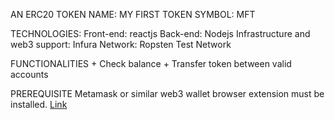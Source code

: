 <p>
<span>AN ERC20 TOKEN</span>
<span>NAME: MY FIRST TOKEN</span>
<span>SYMBOL: MFT</span>
</p>
<p>
TECHNOLOGIES:
Front-end: reactjs
Back-end: Nodejs
Infrastructure and web3 support: Infura
Network: Ropsten Test Network</p>

<p>
FUNCTIONALITIES
+ Check balance
+ Transfer token between valid accounts</p>

<p>
PREREQUISITE
Metamask or similar web3 wallet browser extension must be installed. <a href='https://chrome.google.com/webstore/detail/metamask/nkbihfbeogaeaoehlefnkodbefgpgknn?hl=en'>Link</a></p>
